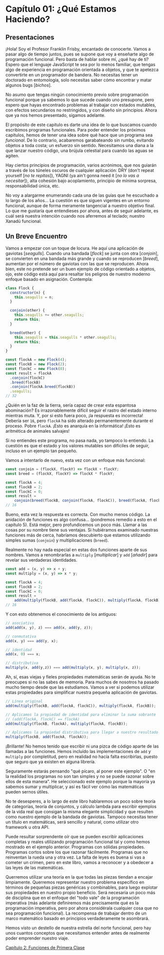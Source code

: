# Capítulo 01: ¿Qué Estamos Haciendo?

## Presentaciones

¡Hola! Soy el Profesor Franklin Frisby, encantado de conocerte. Vamos a pasar algo de tiempo juntos, pues se supone que voy a enseñarte algo de programación funcional. Pero basta de hablar sobre mí, ¿qué hay de ti? Espero que el lenguaje JavaScript te sea por lo menos familiar, que tengas algo de experiencia en programación orientada a objetos, y que te apetezca convertirte en un programador de bandera. No necesitas tener un doctorado en entomología, solo necesitas saber cómo encontrar y matar algunos bugs [*bichos*].

No asumo que tengas ningún conocimiento previo sobre programación funcional porque ya sabemos lo que sucede cuando uno presupone, pero espero que hayas encontrado problemas al trabajar con estados mutables, con efectos secundarios no restringidos, y con diseño sin principios. Ahora que ya nos hemos presentado, sigamos adelante.

El propósito de este capítulo es darte una idea de lo que buscamos cuando escribimos programas funcionales. Para poder entender los próximos capítulos, hemos de tener una idea sobre qué hace que un programa sea *funcional*. De lo contrario, acabaremos garabateando sin rumbo, evitando objetos a toda costa; un esfuerzo sin sentido. Necesitamos una diana a la que lanzar nuestro código, una brújula celestial para cuando las aguas se agiten.

Hay ciertos principios de programación, varios acrónimos, que nos guiarán a través de los túneles oscuros de cualquier aplicación: DRY (don't repeat yourself [*no te repitas*]), YAGNI (ya ain't gonna need it [*no lo vas a necesitar*]), alta cohesión bajo acoplamiento, principio de mínima sorpresa, responsabilidad única, etc.

No voy a alargarme enumerando cada una de las guías que he escuchado a lo largo de los años... La cuestión es que siguen vigentes en un entorno funcional, aunque de forma meramente tangencial a nuestro objetivo final.
Lo que me gustaría que entendieses por ahora, antes de seguir adelante, es cuál será nuestra intención cuando nos aferremos al teclado; nuestro Xanadú funcional.

<!--BREAK-->

## Un Breve Encuentro

Vamos a empezar con un toque de locura. He aquí una aplicación de gaviotas [*seagulls*]. Cuando una bandada [*flock*] se junta con otra [*conjoin*], se convierten en una bandada más grande y cuando se reproducen [*breed*], aumentan por el número de gaviotas con las que se reproducen. Ahora bien, este no pretende ser un buen ejemplo de código orientado a objetos, ojo, este código está aquí para resaltar los peligros de nuestro moderno enfoque basado en asignación. Contempla:

```js
class Flock {
  constructor(n) {
    this.seagulls = n;
  }

  conjoin(other) {
    this.seagulls += other.seagulls;
    return this;
  }

  breed(other) {
    this.seagulls = this.seagulls * other.seagulls;
    return this;
  }
}

const flockA = new Flock(4);
const flockB = new Flock(2);
const flockC = new Flock(0);
const result = flockA
  .conjoin(flockC)
  .breed(flockB)
  .conjoin(flockA.breed(flockB))
  .seagulls;
// 32
```

¿Quién en la faz de la tierra, sería capaz de crear esta espantosa abominación? Es irrazonablemente difícil seguir el rastro del estado interno mientras muta. Y, por si esto fuera poco, ¡la respuesta es incorrecta! Debería ser `16`, pero `flockA` ha sido alterado permanentemente durante el proceso. Pobre `flockA`. ¡Esto es anarquía en la informática! ¡Esto es aritmética de animales salvajes!

Si no entiendes este programa, no pasa nada, yo tampoco lo entiendo. La cuestión es que el estado y los valores mutables son difíciles de seguir, incluso en un ejemplo tan pequeño.

Vamos a intentarlo de nuevo, esta vez con un enfoque más funcional:

```js
const conjoin = (flockX, flockY) => flockX + flockY;
const breed = (flockX, flockY) => flockX * flockY;

const flockA = 4;
const flockB = 2;
const flockC = 0;
const result =
    conjoin(breed(flockB, conjoin(flockA, flockC)), breed(flockA, flockB));
// 16
```

Bueno, esta vez la respuesta es correcta. Con mucho menos código. La anidación de funciones es algo confusa... (pondremos remedio a esto en el capítulo 5). Está mejor, pero profundicemos un poco más. Llamar a las cosas por su nombre tiene sus ventajas. Si hubiéramos examinado nuestras funciones más de cerca, habríamos descubierto que estamos utilizando simples sumas (`conjoin`) y multiplicaciones (`breed`).

Realmente no hay nada especial en estas dos funciones aparte de sus nombres. Vamos a renombrarlas a `multiply` [*multiplicar*] y `add` [*añadir*] para revelar sus verdaderas identidades.

```js
const add = (x, y) => x + y;
const multiply = (x, y) => x * y;

const flockA = 4;
const flockB = 2;
const flockC = 0;
const result =
    add(multiply(flockB, add(flockA, flockC)), multiply(flockA, flockB));
// 16
```
Y con esto obtenemos el conocimiento de los antiguos:

```js
// asociativa
add(add(x, y), z) === add(x, add(y, z));

// conmutativa
add(x, y) === add(y, x);

// identidad
add(x, 0) === x;

// distributiva
multiply(x, add(y,z)) === add(multiply(x, y), multiply(x, z));
```

Ah, sí, esas viejas y fieles propiedades matemáticas serán de ayuda. No te preocupes si no las sabes de memoria. Para muchos de nosotros ha pasado mucho tiempo desde que las estudiamos. Vamos a ver si podemos utilizar estas propiedades para simplificar nuestra pequeña aplicación de gaviotas.

```js
// Línea original
add(multiply(flockB, add(flockA, flockC)), multiply(flockA, flockB));

// Aplicamos la propiedad de identidad para eliminar la suma sobrante
// (add(flockA, flockC) == flockA)
add(multiply(flockB, flockA), multiply(flockA, flockB));

// Aplicamos la propiedad distributiva para llegar a nuestro resultado
multiply(flockB, add(flockA, flockA));
```

¡Brillante! No hemos tenido que escribir ni una pizca de código aparte de las llamadas a las funciones. Hemos incluído las implementaciones de `add` y `multiply` por completitud, pero en realidad no hacía falta escribirlas, puesto que seguro que ya existen en alguna librería.

Seguramente estarás pensando "qué pícaro, al poner este ejemplo". O "en la realidad los programas no son tan simples y no se puede razonar sobre ellos de esta manera". He seleccionado este ejemplo porque la mayoría ya sabemos sumar y multiplicar, y así es fácil ver cómo las matemáticas pueden sernos útiles.

No te desesperes, a lo largo de este libro hablaremos un poco sobre teoría de categorías, teoría de conjuntos, y cálculo lambda para escribir ejemplos de la vida real que consigan la misma elegante simplicidad y que resulten como nuestro ejemplo de la bandada de gaviotas. Tampoco necesitas tener un título en matemáticas, será sencillo y natural, como utilizar otro framework u otra API.

Puede resultar sorprendente oír que se pueden escribir aplicaciones completas y reales utilizando programación funcional tal y como hemos mostrado en el ejemplo anterior. Programas con sólidas propiedades. Programas cortos sobre los que razonar fácilmente. Programas que no reinventan la rueda una y otra vez. La falta de leyes es buena si vas a cometer un crimen, pero en este libro, vamos a reconocer y a obedecer a las leyes de las matemáticas.

Querremos utilizar una teoría en la que todas las piezas tiendan a encajar limpiamente. Querremos representar nuestro problema específico en términos de pequeñas piezas genéricas y combinables, para luego explotar sus propiedades en nuestro propio beneficio. Será necesaria un poco más de disciplina que en el enfoque del "todo vale" de la programación imperativa (más adelante definiremos más precisamente qué es la programación imperativa, pero por ahora considérala cualquier cosa que no sea programación funcional). La recompensa de trabajar dentro de un marco matemático basado en principios verdaderamente te asombrará.

Hemos visto un destello de nuestra estrella del norte funcional, pero hay unos cuantos conceptos que necesitamos entender antes de realmente poder emprender nuestro viaje.

[Capítulo 2: Funciones de Primera Clase](ch02-es.md)
